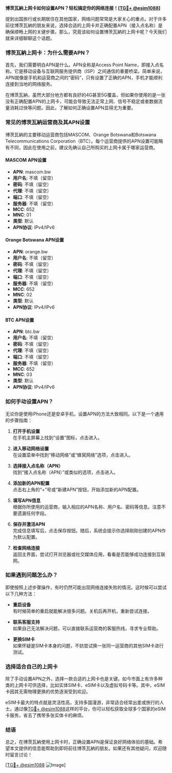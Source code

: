 **博茨瓦納上网卡如何设置APN？轻松搞定你的网络连接！[[TG💪+ @esim1088](https://t.me/s/esim1088)]**

提到出国旅行或长期居住在其他国家，网络问题常常是大家关心的重点。对于许多前往博茨瓦納的朋友来说，选择合适的上网卡并正确配置APN（接入点名称）是确保顺畅上网的关键步骤。那么，究竟该如何设置博茨瓦納的上网卡呢？今天我们就来详细聊聊这个话题。

### 博茨瓦納上网卡：为什么需要APN？

首先，我们需要明白APN是什么。APN全称是Access Point Name，即接入点名称。它是移动设备与互联网服务提供商（ISP）之间通信的重要桥梁。简单来说，APN就像是手机和运营商之间的“密码”，只有设置了正确的APN，手机才能顺利连接到当地的网络服务。

在博茨瓦納，虽然大部分地方都有良好的4G甚至5G覆盖，但如果你使用的是一张没有正确配置APN的上网卡，可能会导致无法正常上网、信号不稳定或者数据流量消耗过快等问题。因此，了解如何正确设置APN显得尤为重要。

### 常见的博茨瓦納运营商及其APN设置

博茨瓦納的主要移动运营商包括MASCOM、Orange Botswana和Botswana Telecommunications Corporation（BTC）。每个运营商提供的APN设置可能略有不同，因此在使用之前，建议先确认自己所购买的上网卡属于哪家运营商。

#### MASCOM APN设置
- **APN**: mascom.bw
- **用户名**: 不填（留空）
- **密码**: 不填（留空）
- **代理**: 不填（留空）
- **端口**: 不填（留空）
- **服务器**: 不填（留空）
- **MCC**: 652
- **MNC**: 01
- **类型**: 默认
- **APN协议**: IPv4/IPv6

#### Orange Botswana APN设置
- **APN**: orange.bw
- **用户名**: 不填（留空）
- **密码**: 不填（留空）
- **代理**: 不填（留空）
- **端口**: 不填（留空）
- **服务器**: 不填（留空）
- **MCC**: 652
- **MNC**: 02
- **类型**: 默认
- **APN协议**: IPv4/IPv6

#### BTC APN设置
- **APN**: btc.bw
- **用户名**: 不填（留空）
- **密码**: 不填（留空）
- **代理**: 不填（留空）
- **端口**: 不填（留空）
- **服务器**: 不填（留空）
- **MCC**: 652
- **MNC**: 03
- **类型**: 默认
- **APN协议**: IPv4/IPv6

### 如何手动设置APN？

无论你是使用iPhone还是安卓手机，设置APN的方法大致相同。以下是一个通用的步骤指南：

1. **打开手机设置**  
   在手机主屏幕上找到“设置”图标，点击进入。

2. **进入移动网络设置**  
   在设置菜单中找到“移动网络”或“蜂窝网络”选项，点击进入。

3. **选择接入点名称（APN）**  
   找到“接入点名称（APN）”或类似的选项，点击进入。

4. **添加新的APN配置**  
   点击右上角的“+”号或“新建APN”按钮，开始添加新的APN配置。

5. **填写APN信息**  
   根据你所使用的运营商，输入相应的APN名称、用户名、密码等信息。注意不要遗漏任何字段。

6. **保存并激活APN**  
   完成信息填写后，点击保存按钮。随后，系统会提示你选择刚刚创建的APN作为默认配置。

7. **检查网络连接**  
   返回主界面，尝试打开浏览器或社交媒体应用，看看是否能够成功连接到互联网。

### 如果遇到问题怎么办？

即使按照上述步骤操作，有时仍然可能出现网络连接失败的情况。这时候可以尝试以下几种方法：

- **重启设备**  
  有时候简单的重启就能解决很多问题。关机后再开机，重新尝试连接。

- **联系客服支持**  
  如果自己无法解决问题，可以直接联系运营商的客服热线，寻求专业帮助。

- **更换SIM卡**  
  如果怀疑是SIM卡本身的问题，不妨尝试换一张同一运营商的其他SIM卡进行测试。

### 选择适合自己的上网卡

除了手动设置APN之外，选择一款合适的上网卡也是关键。如今市面上有许多种类的上网卡可供选择，比如实体SIM卡、eSIM卡以及虚拟号码卡等。其中，eSIM卡因其无需物理更换的优势逐渐受到欢迎。

eSIM卡最大的特点就是灵活性高，支持多国漫游，非常适合经常出差或旅行的人士。通过像[TG💪+ @esim1088](https://t.me/s/esim1088)这样的平台，你可以轻松获取全球多个国家的eSIM卡服务，省去了携带多张实体卡的麻烦。

### 结语

总之，在博茨瓦納使用上网卡时，正确设置APN是保证良好网络体验的基础。希望本文提供的信息能帮助到即将前往博茨瓦納的朋友。如果还有其他疑问，欢迎随时留言讨论！

[[TG💪+ @esim1088](https://t.me/s/esim1088) ![Image](https://i.postimg.cc/4NQfJmqS/Snipaste-2025-05-13-00-14-12.png)]